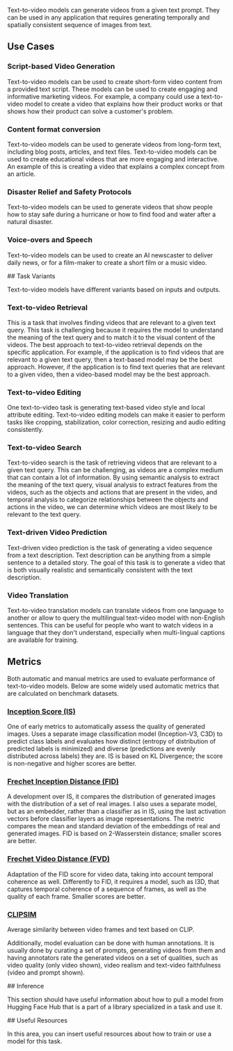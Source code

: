 Text-to-video models can generate videos from a given text prompt. They can be used in any application that requires generating temporally and spatially consistent sequence of images from text.  


## Use Cases

### Script-based Video Generation

Text-to-video models can be used to create short-form video content from a provided text script. These models can be used to create engaging and informative marketing videos. For example, a company could use a text-to-video model to create a video that explains how their product works or that shows how their product can solve a customer's problem.


### Content format conversion

Text-to-video models can be used to generate videos from long-form text, including blog posts, articles, and text files. Text-to-video models can be used to create educational videos that are more engaging and interactive. An example of this is creating a video that explains a complex concept from an article.


### Disaster Relief and Safety Protocols

Text-to-video models can be used to generate videos that show people how to stay safe during a hurricane or how to find food and water after a natural disaster.


### Voice-overs and Speech

Text-to-video models can be used to create an AI newscaster to deliver daily news, or for a film-maker to create a short film or a music video.




## Task Variants

Text-to-video models have different variants based on inputs and outputs.


### Text-to-video Retrieval


This is a task that involves finding videos that are relevant to a given text query. This task is challenging because it requires the model to understand the meaning of the text query and to match it to the visual content of the videos. The best approach to text-to-video retrieval depends on the specific application. For example, if the application is to find videos that are relevant to a given text query, then a text-based model may be the best approach. However, if the application is to find text queries that are relevant to a given video, then a video-based model may be the best approach.


### Text-to-video Editing


One text-to-video task is generating text-based video style and local attribute editing. Text-to-video editing models can make it easier to perform tasks like cropping, stabilization, color correction, resizing and audio editing consistently.



### Text-to-video Search


Text-to-video search is the task of retrieving videos that are relevant to a given text query. This can be challenging, as videos are a complex medium that can contain a lot of information. By using semantic analysis to extract the meaning of the text query, visual analysis to extract features from the videos, such as the objects and actions that are present in the video, and temporal analysis to categorize relationships between the objects and actions in the video, we can determine which videos are most likely to be relevant to the text query.


### Text-driven Video Prediction

Text-driven video prediction is the task of generating a video sequence from a text description. Text description can be anything from a simple sentence to a detailed story. The goal of this task is to generate a video that is both visually realistic and semantically consistent with the text description.



### Video Translation


Text-to-video translation models can translate videos from one language to another or allow to query the multilingual text-video model with non-English sentences. This can be useful for people who want to watch videos in a language that they don't understand, especially when multi-lingual captions are available for training.

## Metrics    

Both automatic and manual metrics are used to evaluate performance of text-to-video models. Below are some widely used automatic metrics that are calculated on benchmark datasets.

### [Inception Score (IS)](https://en.wikipedia.org/wiki/Inception_score)

One of early metrics to automatically assess the quality of generated images. Uses a separate image classification model (Inception-V3, C3D) to predict class labels and evaluates how distinct (entropy of distribution of predicted labels is minimized) and diverse (predictions are evenly distributed across labels) they are. IS is based on KL Divergence; the score is non-negative and higher scores are better.

### [Frechet Inception Distance (FID)](https://en.wikipedia.org/wiki/Fr%C3%A9chet_inception_distance)
 
A development over IS, it compares the distribution of generated images with the distribution of a set of real images. I also uses a separate model, but as an embedder, rather than a classifier as in IS, using the last activation vectors before classifier layers as image representations. The metric compares the mean and standard deviation of the embeddings of real and generated images. FID is based on 2-Wasserstein distance; smaller scores are better.

### [Frechet Video Distance (FVD)](https://openreview.net/pdf?id=rylgEULtdN) 
Adaptation of the FID score for video data, taking into account temporal coherence as well. Differently to FID, it requires a model, such as I3D, that captures temporal coherence of a sequence of frames, as well as the quality of each frame. Smaller scores are better.

### [CLIPSIM](https://arxiv.org/pdf/2104.14806.pdf)
Average similarity between video frames and text based on CLIP. 

Additionally, model evaluation can be done with human annotations. It is usually done by curating a set of prompts, generating videos from them and having annotators rate the generated videos on a set of qualities, such as video quality (only video shown), video realism and text-video faithfulness (video and prompt shown).


## Inference

This section should have useful information about how to pull a model from Hugging Face Hub that is a part of a library specialized in a task and use it.


## Useful Resources

In this area, you can insert useful resources about how to train or use a model for this task.
